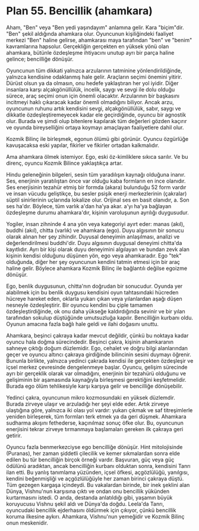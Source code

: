 # Plan 55. Bencillik (ahamkara)

Aham, "Ben" veya "Ben yedi yaşındayım" anlamına gelir. Kara "biçim"dir. "Ben" şekil aldığında ahamkara olur. Oyuncunun kişiliğindeki faaliyet merkezi "Ben" haline gelirse, ahamkarası maya tarafından "ben" ve "benim" kavramlarına hapsolur. Gerçekliğin gerçekten en yüksek yönü olan ahamkara, bütünle özdeşleşme ihtiyacını unutup ayrı bir parça haline gelince; bencilliğe dönüşür.

Oyuncunun tüm dikkati yalnızca arzularının tatminine yönlendirildiğinde, yalnızca kendisine odaklanmış hale gelir. Araçların seçimi önemini yitirir. Dürüst olsun ya da olmasın, onu hedefe yaklaştıran her yol iyidir. Diğer insanlara karşı alçakgönüllülük, incelik, saygı ve sevgi ile dolu olduğu sürece, araç seçimi onun için önemli olacaktır. Arzularının bir başkasını incitmeyi haklı çıkaracak kadar önemli olmadığını biliyor. Ancak arzu, oyuncunun ruhunu artık kendisini sevgi, alçakgönüllülük, sabır, saygı ve dikkatle özdeşleştiremeyecek kadar ele geçirdiğinde, oyuncu bir agnostik olur. Burada ve şimdi olup bitenlere kapılarak tüm değerleri gözden kaçırır ve oyunda bireyselliğini ortaya koymayı amaçlayan faaliyetlere dahil olur.

Kozmik Bilinç ile birleşmek, egonun ölümü gibi görünür. Oyuncu özgürlüğe kavuşacaksa eski yapılar, fikirler ve fikirler ortadan kalkmalıdır.

Ama ahamkara ölmek istemiyor. Ego, eski öz-kimliklere sıkıca sarılır. Ve bu direnç, oyuncu Kozmik Bilince yaklaştıkça artar.

Hindu geleneğinin bilgeleri, sesin tüm yaradılışın kaynağı olduğuna inanır. Ses, enerjinin yaratılıştan önce var olduğu kaba formların en ince olanıdır. Ses enerjisinin tezahür etmiş bir formda (akara) bulunduğu 52 form vardır ve insan vücudu geliştikçe, bu sesler psişik enerji merkezlerinin (çakralar) süptil sinirlerinin uçlarında lokalize olur. Orijinal ses en basit olanıdır, a. Son ses ha'dır. Böylece, tüm varlık a'dan ha'ya akar. a'yı ha'ya bağlayan özdeşleşme durumu ahamkara'dır, kişinin varoluşunun ayrılığı duygusudur.

Yogiler, insan zihninde 4 ana yön veya kategoriyi ayırt eder: manas (akıl), buddhi (akıl), chitta (varlık) ve ahamkara (ego). Duyu algısının bir sonucu olarak alınan her şey zihindir. Duyusal deneyimin anlaşılması, analizi ve değerlendirilmesi buddhi'dir. Duyu algısının duygusal deneyimi chitta'da kayıtlıdır. Ayrı bir kişi olarak duyu deneyimini algılayan ve bundan zevk alan kişinin kendisi olduğunu düşünen yön, ego veya ahamkaradır. Ego "tek" olduğunda, diğer her şey oyuncunun kendini tatmin etmesi için bir araç haline gelir. Böylece ahamkara Kozmik Bilinç ile bağlantılı değilse egoizme dönüşür.

Ego, benlik duygusunun, chitta'nın doğrudan bir sonucudur. Oyunda yer alabilmek için bu benlik duygusu kendisini oyun tahtasındaki hücreden hücreye hareket eden, oklarla yukarı çıkan veya yılanlardan aşağı düşen nesneyle özdeşleştirir. Bir oyuncu kendini bu çiple tamamen özdeşleştirdiğinde, ok onu daha yükseğe kaldırdığında sevinir ve bir yılan tarafından sokulup düştüğünde umutsuzluğa kapılır. Bencilliğin kurbanı oldu. Oyunun amacına fazla bağlı hale geldi ve ilahi doğasını unuttu.

Ahamkara, beşinci çakraya kadar mevcut değildir, çünkü bu noktaya kadar oyuncu hala doğma sürecindedir. Beşinci çakra, kişinin ahamkaranın sahneye çıktığı doğum düzlemidir. Ego, cehalet ve doğru bilgi alanlarından geçer ve oyuncu altıncı çakraya girdiğinde bilincinin sesini duymayı öğrenir. Bununla birlikte, yalnızca yedinci çakrada kendisi ile gerçekten özdeşleşir ve içsel merkez çevresinde dengelenmeye başlar. Oyuncu, gelişim sürecinde ayrı bir gerçeklik olarak var olmadığını, enerjinin bir tezahürü olduğunu ve gelişiminin bir aşamasında kaynağıyla birleşmesi gerektiğini keşfetmelidir. Burada ego ölüm tehlikesiyle karşı karşıya gelir ve bencilliğe dönüşebilir.

Yedinci çakra, oyuncunun mikro kozmosundaki en yüksek düzlemdir. Burada zirveye ulaşır ve arzuladığı her şeyi elde eder. Artık zirveye ulaştığına göre, yalnızca iki olası yol vardır: yukarı çıkmak ve saf titreşimlerle yeniden birleşerek, tüm formları terk etmek ya da geri düşmek. Ahamkara sudharma akışını fethederse, kaçınılmaz sonuç öfke olur. Bu, oyuncunun enerjisini tekrar zirveye tırmanmaya başlamaları gereken ilk çakraya geri getirir.

Oyuncu fazla benmerkezciyse ego bencilliğe dönüşür. Hint mitolojisinde (Puranas), her zaman şiddetli çilecilik ve kemer sıkmalardan sonra elde edilen bu tür bencilliğin birçok örneği vardır. Başvuran, güç veya güç ödülünü aradıktan, ancak bencilliğin kurbanı olduktan sonra, kendisini Tanrı ilan etti. Bu yanlış tanımlama yüzünden, içsel öfkesi, açgözlülüğü, yanılgısı, kendini beğenmişliği ve açgözlülüğüyle her zaman birinci çakraya düştü. Tüm gezegen kargaşa içindeydi. Bu vakalardan birinde, bir inek şeklini alan Dünya, Vishnu'nun karşısına çıktı ve ondan onu bencillik yükünden kurtarmasını istedi. O anda, destanda anlatıldığı gibi, yaşamın büyük koruyucusu Vishnu şekil aldı ve Dünya'da doğdu. Leela'da Tanrı, oyuncudaki bencillik ejderhasını öldürmek için çıkıyor, çünkü bencillik koruma ilkesine aykırı. Ahamkara, Vishnu'nun yemeğidir ve Kozmik Bilinç onun meskenidir.
